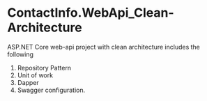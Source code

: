 # ContactInfo.WebApi_Clean-Architecture
ASP.NET Core web-api project with clean architecture includes the following

1. Repository Pattern
2. Unit of work
3. Dapper
4. Swagger configuration.
